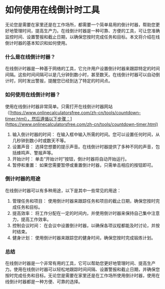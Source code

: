 如何使用在线倒计时工具
===========

无论您是需要在家里还是在工作场所，都需要一个简单易用的倒计时器，帮助您更好地管理时间，提高生产力。在线倒计时器是一种可靠、方便的工具，可让您准确监控时间、设置警报和截止日期，以确保您按时完成任务和目标。本文将介绍在线倒计时器的基本知识和如何使用。

### 什么是在线倒计时器？

在线倒计时器是一种基于网络的工具，它允许用户设置倒计时器来跟踪特定的时间间隔。这些时间间隔可以是几分钟到数小时，甚至数天。在线倒计时器可以自动倒计时，同时发出警报，提醒您已经到达了特定的时间点。

### 如何使用在线倒计时器？

使用在线倒计时器非常简单。只需打开在线倒计时器网站（[https://www.onlinecalculatorsfree.com/zh-cn/tools/countdown-timer.html），然后遵循以下步骤：](https://www.onlinecalculatorsfree.com/zh-cn/tools/countdown-timer.html)

1. 输入倒计时器的时间： 在输入框中输入所需的时间。您可以设置任何时间，从几秒钟到数小时或数天不等。
2. 设置声音： 选择您想要的提示声音。在线倒计时器提供了多种不同的声音，包括蜂鸣声、警报声等。
3. 开始计时： 单击“开始计时”按钮，倒计时器将自动开始运行。
4. 暂停和重置： 如果您需要暂停或重置倒计时器，只需单击相应的按钮即可。

### 倒计时器的用途

在线倒计时器可以有多种用途，以下是其中一些常见的用途：

1. 管理任务和项目： 使用倒计时器来跟踪任务和项目的截止日期，确保您按时完成任务和目标。
2. 提高效率： 将工作分配在一定的时间内，并使用倒计时器来保持自己集中注意力，提高工作效率。
3. 控制会议时间： 在会议中设置倒计时器，以确保各项议程都能及时讨论，并按时结束。
4. 健身计划： 使用倒计时器来跟踪您的健身时间，确保您按时完成锻炼计划。

### 总结

在线倒计时器是一个非常有用的工具，它可以帮助您更好地管理时间、提高生产力。使用在线倒计时器可以轻松地跟踪时间间隔、设置警报和截止日期，并确保您按时完成任务和目标。无论您是需要在家里还是在工作场所使用倒计时器，使用在线倒计时器都是一种方便、可靠的选择。